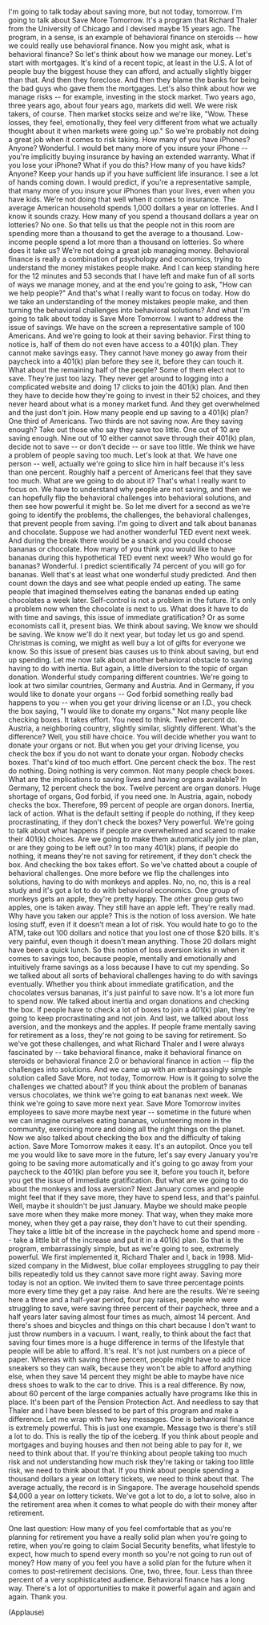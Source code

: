 
I&#39;m going to talk today about saving more,
but not today, tomorrow.
I&#39;m going to talk about Save More Tomorrow.
It&#39;s a program that Richard Thaler
from the University of Chicago and I
devised maybe 15 years ago.
The program, in a sense,
is an example of behavioral finance
on steroids --
how we could really use behavioral finance.
Now you might ask, what is behavioral finance?
So let&#39;s think about how we manage our money.
Let&#39;s start with mortgages.
It&#39;s kind of a recent topic,
at least in the U.S.
A lot of people buy
the biggest house they can afford,
and actually slightly bigger than that.
And then they foreclose.
And then they blame the banks
for being the bad guys who gave them the mortgages.
Let&#39;s also think about
how we manage risks --
for example, investing in the stock market.
Two years ago, three years ago, about four years ago,
markets did well.
We were risk takers, of course.
Then market stocks seize
and we&#39;re like, &quot;Wow.
These losses, they feel, emotionally,
they feel very different
from what we actually thought about it
when markets were going up.&quot;
So we&#39;re probably not doing a great job
when it comes to risk taking.
How many of you have iPhones?
Anyone? Wonderful.
I would bet many more of you
insure your iPhone --
you&#39;re implicitly buying insurance by having an extended warranty.
What if you lose your iPhone?
What if you do this?
How many of you have kids?
Anyone?
Keep your hands up
if you have sufficient life insurance.
I see a lot of hands coming down.
I would predict,
if you&#39;re a representative sample,
that many more of you
insure your iPhones than your lives,
even when you have kids.
We&#39;re not doing that well when it comes to insurance.
The average American household
spends 1,000 dollars a year
on lotteries.
And I know it sounds crazy.
How many of you spend a thousand dollars a year on lotteries?
No one.
So that tells us that the people not in this room
are spending more than a thousand
to get the average to a thousand.
Low-income people
spend a lot more than a thousand on lotteries.
So where does it take us?
We&#39;re not doing a great job managing money.
Behavioral finance is really a combination
of psychology and economics,
trying to understand
the money mistakes people make.
And I can keep standing here
for the 12 minutes and 53 seconds that I have left
and make fun of all sorts of ways
we manage money,
and at the end you&#39;re going to ask, &quot;How can we help people?&quot;
And that&#39;s what I really want to focus on today.
How do we take an understanding
of the money mistakes people make,
and then turning the behavioral challenges
into behavioral solutions?
And what I&#39;m going to talk about today
is Save More Tomorrow.
I want to address the issue
of savings.
We have on the screen
a representative sample
of 100 Americans.
And we&#39;re going to look at their saving behavior.
First thing to notice is,
half of them
do not even have access
to a 401(k) plan.
They cannot make savings easy.
They cannot have money go away from their paycheck
into a 401(k) plan
before they see it,
before they can touch it.
What about the remaining half of the people?
Some of them elect not to save.
They&#39;re just too lazy.
They never get around to logging into a complicated website
and doing 17 clicks to join the 401(k) plan.
And then they have to decide how they&#39;re going to invest
in their 52 choices,
and they never heard about what is a money market fund.
And they get overwhelmed and the just don&#39;t join.
How many people end up saving to a 401(k) plan?
One third of Americans.
Two thirds are not saving now.
Are they saving enough?
Take out those
who say they save too little.
One out of 10
are saving enough.
Nine out of 10
either cannot save through their 401(k) plan,
decide not to save -- or don&#39;t decide --
or save too little.
We think we have a problem
of people saving too much.
Let&#39;s look at that.
We have one person --
well, actually we&#39;re going to slice him in half
because it&#39;s less than one percent.
Roughly half a percent of Americans
feel that they save too much.
What are we going to do about it?
That&#39;s what I really want to focus on.
We have to understand
why people are not saving,
and then we can hopefully flip
the behavioral challenges
into behavioral solutions,
and then see how powerful it might be.
So let me divert for a second
as we&#39;re going to identify the problems,
the challenges, the behavioral challenges,
that prevent people from saving.
I&#39;m going to divert and talk about bananas and chocolate.
Suppose we had another wonderful TED event next week.
And during the break
there would be a snack
and you could choose bananas or chocolate.
How many of you think you would like to have bananas
during this hypothetical TED event next week?
Who would go for bananas?
Wonderful.
I predict scientifically
74 percent of you will go for bananas.
Well that&#39;s at least what one wonderful study predicted.
And then count down the days
and see what people ended up eating.
The same people that imagined themselves
eating the bananas
ended up eating chocolates
a week later.
Self-control
is not a problem in the future.
It&#39;s only a problem now
when the chocolate is next to us.
What does it have to do with time and savings,
this issue of immediate gratification?
Or as some economists call it, present bias.
We think about saving. We know we should be saving.
We know we&#39;ll do it next year, but today let us go and spend.
Christmas is coming,
we might as well buy a lot of gifts for everyone we know.
So this issue of present bias
causes us to think about saving,
but end up spending.
Let me now talk
about another behavioral obstacle to saving
having to do with inertia.
But again, a little diversion
to the topic of organ donation.
Wonderful study comparing different countries.
We&#39;re going to look at two similar countries,
Germany and Austria.
And in Germany,
if you would like to donate your organs --
God forbid something really bad
happens to you --
when you get your driving license or an I.D.,
you check the box saying,
&quot;I would like to donate my organs.&quot;
Not many people like checking boxes.
It takes effort. You need to think.
Twelve percent do.
Austria, a neighboring country,
slightly similar, slightly different.
What&#39;s the difference?
Well, you still have choice.
You will decide
whether you want to donate your organs or not.
But when you get your driving license,
you check the box
if you do not want to donate your organ.
Nobody checks boxes.
That&#39;s kind of too much effort.
One percent check the box. The rest do nothing.
Doing nothing is very common.
Not many people check boxes.
What are the implications
to saving lives
and having organs available?
In Germany, 12 percent check the box.
Twelve percent are organ donors.
Huge shortage of organs,
God forbid, if you need one.
In Austria, again, nobody checks the box.
Therefore, 99 percent of people
are organ donors.
Inertia, lack of action.
What is the default setting
if people do nothing,
if they keep procrastinating, if they don&#39;t check the boxes?
Very powerful.
We&#39;re going to talk
about what happens if people are overwhelmed and scared
to make their 401(k) choices.
Are we going to make them automatically join the plan,
or are they going to be left out?
In too many 401(k) plans,
if people do nothing,
it means they&#39;re not saving for retirement,
if they don&#39;t check the box.
And checking the box takes effort.
So we&#39;ve chatted about a couple of behavioral challenges.
One more before we flip the challenges into solutions,
having to do with monkeys and apples.
No, no, no, this is a real study
and it&#39;s got a lot to do with behavioral economics.
One group of monkeys gets an apple, they&#39;re pretty happy.
The other group gets two apples, one is taken away.
They still have an apple left.
They&#39;re really mad.
Why have you taken our apple?
This is the notion of loss aversion.
We hate losing stuff,
even if it doesn&#39;t mean a lot of risk.
You would hate to go to the ATM,
take out 100 dollars
and notice that you lost one of those $20 bills.
It&#39;s very painful,
even though it doesn&#39;t mean anything.
Those 20 dollars might have been a quick lunch.
So this notion of loss aversion
kicks in when it comes to savings too,
because people, mentally
and emotionally and intuitively
frame savings as a loss
because I have to cut my spending.
So we talked about
all sorts of behavioral challenges
having to do with savings eventually.
Whether you think about immediate gratification,
and the chocolates versus bananas,
it&#39;s just painful to save now.
It&#39;s a lot more fun
to spend now.
We talked about inertia and organ donations
and checking the box.
If people have to check a lot of boxes
to join a 401(k) plan,
they&#39;re going to keep procrastinating
and not join.
And last, we talked about loss aversion,
and the monkeys and the apples.
If people frame mentally
saving for retirement as a loss,
they&#39;re not going to be saving for retirement.
So we&#39;ve got these challenges,
and what Richard Thaler and I
were always fascinated by --
take behavioral finance,
make it behavioral finance on steroids
or behavioral finance 2.0
or behavioral finance in action --
flip the challenges into solutions.
And we came up with an embarrassingly simple solution
called Save More, not today, Tomorrow.
How is it going to solve the challenges
we chatted about?
If you think about the problem
of bananas versus chocolates,
we think we&#39;re going to eat bananas next week.
We think we&#39;re going to save more next year.
Save More Tomorrow
invites employees
to save more maybe next year --
sometime in the future
when we can imagine ourselves
eating bananas,
volunteering more in the community,
exercising more and doing all the right things on the planet.
Now we also talked about checking the box
and the difficulty of taking action.
Save More Tomorrow
makes it easy.
It&#39;s an autopilot.
Once you tell me you would like to save more in the future,
let&#39;s say every January
you&#39;re going to be saving more automatically
and it&#39;s going to go away from your paycheck to the 401(k) plan
before you see it, before you touch it,
before you get the issue
of immediate gratification.
But what are we going to do about the monkeys
and loss aversion?
Next January comes
and people might feel that if they save more,
they have to spend less, and that&#39;s painful.
Well, maybe it shouldn&#39;t be just January.
Maybe we should make people save more
when they make more money.
That way, when they make more money, when they get a pay raise,
they don&#39;t have to cut their spending.
They take a little bit
of the increase in the paycheck home
and spend more --
take a little bit of the increase
and put it in a 401(k) plan.
So that is the program,
embarrassingly simple,
but as we&#39;re going to see,
extremely powerful.
We first implemented it,
Richard Thaler and I,
back in 1998.
Mid-sized company in the Midwest,
blue collar employees
struggling to pay their bills
repeatedly told us
they cannot save more right away.
Saving more today is not an option.
We invited them to save
three percentage points more
every time they get a pay raise.
And here are the results.
We&#39;re seeing here a three and a half-year period,
four pay raises,
people who were struggling to save,
were saving three percent of their paycheck,
three and a half years later
saving almost four times as much,
almost 14 percent.
And there&#39;s shoes and bicycles
and things on this chart
because I don&#39;t want to just throw numbers
in a vacuum.
I want, really, to think about the fact
that saving four times more
is a huge difference
in terms of the lifestyle
that people will be able to afford.
It&#39;s real.
It&#39;s not just numbers on a piece of paper.
Whereas with saving three percent,
people might have to add nice sneakers
so they can walk,
because they won&#39;t be able to afford anything else,
when they save 14 percent
they might be able to maybe have nice dress shoes
to walk to the car to drive.
This is a real difference.
By now, about 60 percent of the large companies
actually have programs like this in place.
It&#39;s been part of the Pension Protection Act.
And needless to say that Thaler and I
have been blessed to be part of this program
and make a difference.
Let me wrap
with two key messages.
One is behavioral finance
is extremely powerful.
This is just one example.
Message two
is there&#39;s still a lot to do.
This is really the tip of the iceberg.
If you think about people and mortgages
and buying houses and then not being able to pay for it,
we need to think about that.
If you&#39;re thinking about people taking too much risk
and not understanding how much risk they&#39;re taking
or taking too little risk,
we need to think about that.
If you think about people spending a thousand dollars a year
on lottery tickets,
we need to think about that.
The average actually,
the record is in Singapore.
The average household
spends $4,000 a year on lottery tickets.
We&#39;ve got a lot to do,
a lot to solve,
also in the retirement area
when it comes to what people do with their money
after retirement.

One last question:
How many of you feel comfortable
that as you&#39;re planning for retirement
you have a really solid plan
when you&#39;re going to retire,
when you&#39;re going to claim Social Security benefits,
what lifestyle to expect,
how much to spend every month
so you&#39;re not going to run out of money?
How many of you feel you have a solid plan for the future
when it comes to post-retirement decisions.
One, two, three, four.
Less than three percent
of a very sophisticated audience.
Behavioral finance has a long way.
There&#39;s a lot of opportunities
to make it powerful again and again and again.
Thank you.

(Applause)

